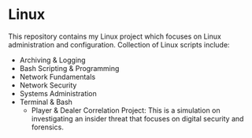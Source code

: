 # Linux

This repository contains my Linux project which focuses on Linux administration and configuration. Collection of Linux scripts include:
- Archiving & Logging
- Bash Scripting & Programming
- Network Fundamentals
- Network Security
- Systems Administration
- Terminal & Bash
  * Player & Dealer Correlation Project: This is a simulation on investigating an insider threat that focuses on digital security and forensics.
